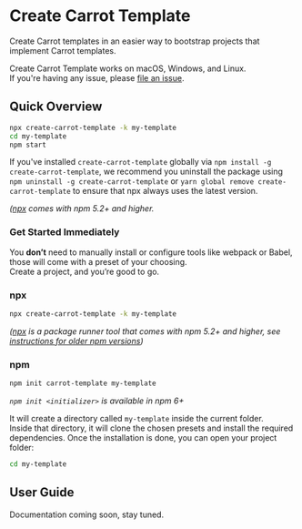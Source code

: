 # Create Carrot Template

Create Carrot templates in an easier way to bootstrap projects that implement Carrot
templates.

Create Carrot Template works on macOS, Windows, and Linux.<br> If you're having any issue,
please
[file an issue](https://github.com/carrot-kpi/create-carrot-template/issues/new).<br>

## Quick Overview

```sh
npx create-carrot-template -k my-template
cd my-template
npm start
```

If you've installed `create-carrot-template` globally via
`npm install -g create-carrot-template`, we recommend you uninstall the package using
`npm uninstall -g create-carrot-template` or `yarn global remove create-carrot-template`
to ensure that npx always uses the latest version.

_([npx](https://medium.com/@maybekatz/introducing-npx-an-npm-package-runner-55f7d4bd282b)
comes with npm 5.2+ and higher._

### Get Started Immediately

You **don’t** need to manually install or configure tools like webpack or Babel, those
will come with a preset of your choosing.<br> Create a project, and you’re good to go.

### npx

```sh
npx create-carrot-template -k my-template
```

_([npx](https://medium.com/@maybekatz/introducing-npx-an-npm-package-runner-55f7d4bd282b)
is a package runner tool that comes with npm 5.2+ and higher, see
[instructions for older npm versions](https://gist.github.com/gaearon/4064d3c23a77c74a3614c498a8bb1c5f))_

### npm

```sh
npm init carrot-template my-template
```

_`npm init <initializer>` is available in npm 6+_

It will create a directory called `my-template` inside the current folder.<br> Inside that
directory, it will clone the chosen presets and install the required dependencies. Once
the installation is done, you can open your project folder:

```sh
cd my-template
```

## User Guide

Documentation coming soon, stay tuned.
